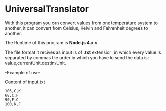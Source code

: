 # UniversalTranslator
With this program you can convert values from one temperature system to another, it can convert from Celsius, Kelvin and Fahrenheit degrees to another.

The Runtime of this program is **Node.js 4.x >**


The file format it recives as input is of **.txt** extension, in which every value is separated by commas the order in which you have to send the data is:
value,currentUnit,destinyUnit.

-Example of use:

Content of input.txt
```
105,C,K
68,C,F
90,F,C
100,K,F
```
